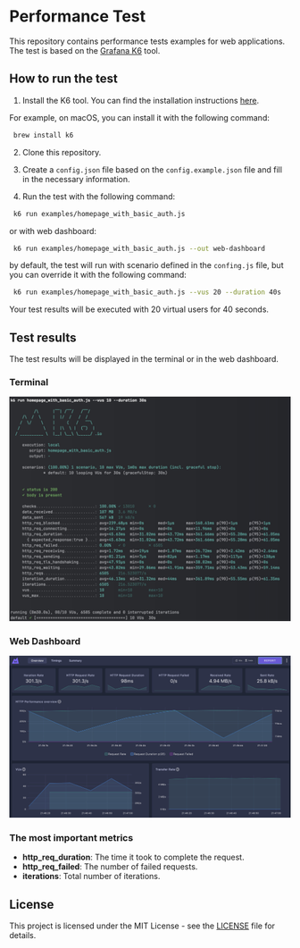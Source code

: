 # Performance Test

This repository contains performance tests examples for web applications.
The test is based on the [Grafana K6](https://k6.io/) tool.

## How to run the test

1. Install the K6 tool. You can find the installation instructions [here](https://k6.io/docs/getting-started/installation/).

For example, on macOS, you can install it with the following command:

```bash
 brew install k6
```

2. Clone this repository.

3. Create a `config.json` file based on the `config.example.json` file and fill in the necessary information.

4. Run the test with the following command:

```bash
 k6 run examples/homepage_with_basic_auth.js
```

or with web dashboard:

```bash
 k6 run examples/homepage_with_basic_auth.js --out web-dashboard
```

by default, the test will run with scenario defined in the `confing.js` file, but you can override it with the following command:

```bash
 k6 run examples/homepage_with_basic_auth.js --vus 20 --duration 40s
```

Your test results will be executed with 20 virtual users for 40 seconds.

## Test results

The test results will be displayed in the terminal or in the web dashboard.

### Terminal
![Terminal](resources/console_summary.jpg)

### Web Dashboard
![Web Dashboard](resources/web_dashboard.jpg)

### The most important metrics

- **http_req_duration**: The time it took to complete the request.
- **http_req_failed**: The number of failed requests.
- **iterations**: Total number of iterations.

## License

This project is licensed under the MIT License - see the [LICENSE](LICENSE) file for details.
